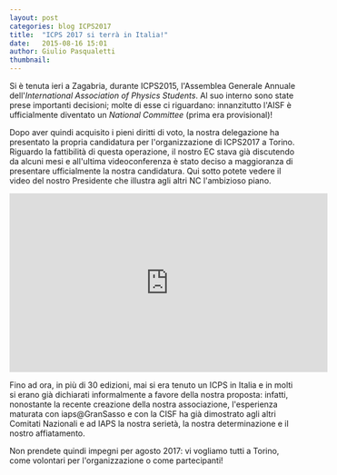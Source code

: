 ```yaml
---
layout: post
categories: blog ICPS2017
title:  "ICPS 2017 si terrà in Italia!"
date:   2015-08-16 15:01
author: Giulio Pasqualetti
thumbnail: 
---
```


Si è tenuta ieri a Zagabria, durante ICPS2015, l'Assemblea Generale Annuale dell'_International Association of Physics Students_. Al suo interno sono state prese importanti decisioni; molte di esse ci riguardano: innanzitutto l'AISF è ufficialmente diventato un _National Committee_ (prima era provisional)!

Dopo aver quindi acquisito i pieni diritti di voto, la nostra delegazione ha presentato la propria candidatura per l'organizzazione di ICPS2017 a Torino. Riguardo la fattibilità di questa operazione, il nostro EC stava già discutendo da alcuni mesi e all'ultima videoconferenza è stato deciso a maggioranza di presentare ufficialmente la nostra candidatura. Qui sotto potete vedere il video del nostro Presidente che illustra agli altri NC l'ambizioso piano.

<iframe width="560" height="315" src="https://www.youtube.com/embed/VJXggaynXbw" frameborder="0" allowfullscreen></iframe>

Fino ad ora, in più di 30 edizioni, mai si era tenuto un ICPS in Italia e in molti si erano già dichiarati informalmente a favore della nostra proposta: infatti, nonostante la recente creazione della nostra associazione, l'esperienza maturata con iaps@GranSasso e con la CISF ha già dimostrato agli altri Comitati Nazionali e ad IAPS la nostra serietà, la nostra determinazione e il nostro affiatamento.

Non prendete quindi impegni per agosto 2017: vi vogliamo tutti a Torino, come volontari per l'organizzazione o come partecipanti!
